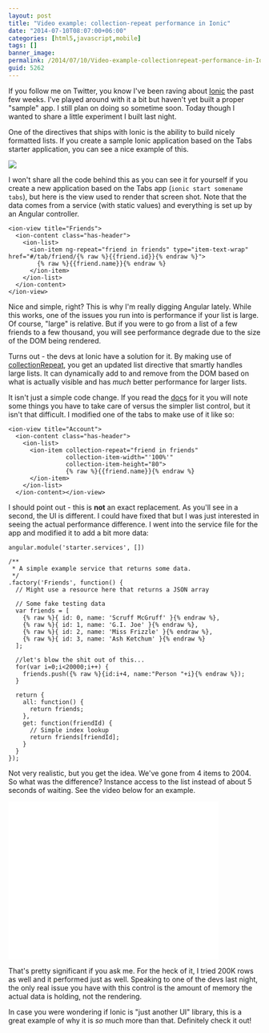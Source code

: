 ```yaml
---
layout: post
title: "Video example: collection-repeat performance in Ionic"
date: "2014-07-10T08:07:00+06:00"
categories: [html5,javascript,mobile]
tags: []
banner_image: 
permalink: /2014/07/10/Video-example-collectionrepeat-performance-in-Ionic
guid: 5262
---
```


<p>
If you follow me on Twitter, you know I've been raving about <a href="http://ionicframework.com/">Ionic</a> the past few weeks. I've played around with it a bit but haven't yet built a proper "sample" app. I still plan on doing so sometime soon. Today though I wanted to share a little experiment I built last night.
</p>
<!--more-->
<p>
One of the directives that ships with Ionic is the ability to build nicely formatted lists. If you create a sample Ionic application based on the Tabs starter application, you can see a nice example of this.
</p>

<p>
<img src="https://static.raymondcamden.com/images/Screen Shot 2014-07-10 at 6.15.58 AM1.png" />
</p>

<p>
I won't share all the code behind this as you can see it for yourself if you create a new application based on the Tabs app (<code>ionic start somename tabs</code>), but here is the view used to render that screen shot. Note that the data comes from a service (with static values) and everything is set up by an Angular controller.
</p>

<pre><code class="language-markup">&lt;ion-view title=&quot;Friends&quot;&gt;
  &lt;ion-content class=&quot;has-header&quot;&gt;
    &lt;ion-list&gt;
      &lt;ion-item ng-repeat=&quot;friend in friends&quot; type=&quot;item-text-wrap&quot; href=&quot;#&#x2F;tab&#x2F;friend&#x2F;{% raw %}{{friend.id}}{% endraw %}&quot;&gt;
        {% raw %}{{friend.name}}{% endraw %}
      &lt;&#x2F;ion-item&gt;
    &lt;&#x2F;ion-list&gt;
  &lt;&#x2F;ion-content&gt;
&lt;&#x2F;ion-view&gt;</code></pre>

<p>
Nice and simple, right? This is why I'm really digging Angular lately. While this works, one of the issues you run into is performance if your list is large. Of course, "large" is relative. But if you were to go from a list of a few friends to a few thousand, you will see performance degrade due to the size of the DOM being rendered. 
</p>

<p>
Turns out - the devs at Ionic have a solution for it. By making use of <a href="http://ionicframework.com/docs/api/directive/collectionRepeat/">collectionRepeat</a>, you get an updated list directive that smartly handles large lists. It can dynamically add to and remove from the DOM based on what is actually visible and has <i>much</i> better performance for larger lists.
</p>

<p>
It isn't just a simple code change. If you read the <a href="http://ionicframework.com/docs/api/directive/collectionRepeat/">docs</a> for it you will note some things you have to take care of versus the simpler list control, but it isn't that difficult. I modified one of the tabs to make use of it like so:
</p>

<pre><code class="language-markup">&lt;ion-view title=&quot;Account&quot;&gt;
  &lt;ion-content class=&quot;has-header&quot;&gt;
    &lt;ion-list&gt;
      &lt;ion-item collection-repeat=&quot;friend in friends&quot;
      			collection-item-width=&quot;&#x27;100%&#x27;&quot;
      			collection-item-height=&quot;80&quot;&gt;
      			{% raw %}{{friend.name}}{% endraw %}
      &lt;&#x2F;ion-item&gt;
    &lt;&#x2F;ion-list&gt;
  &lt;&#x2F;ion-content&gt;&lt;&#x2F;ion-view&gt;</code></pre>

<p>
I should point out - this is <strong>not</strong> an exact replacement. As you'll see in a second, the UI is different. I could have fixed that but I was just interested in seeing the actual performance difference. I went into the service file for the app and modified it to add a bit more data:
</p>

<pre><code class="language-javascript">angular.module(&#x27;starter.services&#x27;, [])

&#x2F;**
 * A simple example service that returns some data.
 *&#x2F;
.factory(&#x27;Friends&#x27;, function() {
  &#x2F;&#x2F; Might use a resource here that returns a JSON array

  &#x2F;&#x2F; Some fake testing data
  var friends = [
    {% raw %}{ id: 0, name: &#x27;Scruff McGruff&#x27; }{% endraw %},
    {% raw %}{ id: 1, name: &#x27;G.I. Joe&#x27; }{% endraw %},
    {% raw %}{ id: 2, name: &#x27;Miss Frizzle&#x27; }{% endraw %},
    {% raw %}{ id: 3, name: &#x27;Ash Ketchum&#x27; }{% endraw %}
  ];

  &#x2F;&#x2F;let&#x27;s blow the shit out of this...
  for(var i=0;i&lt;20000;i++) {
    friends.push({% raw %}{id:i+4, name:&quot;Person &quot;+i}{% endraw %});
  }
  
  return {
    all: function() {
      return friends;
    },
    get: function(friendId) {
      &#x2F;&#x2F; Simple index lookup
      return friends[friendId];
    }
  }
});
</code></pre>

<p>
Not very realistic, but you get the idea. We've gone from 4 items to 2004. So what was the difference? Instance access to the list instead of about 5 seconds of waiting. See the video below for an example.
</p>

<iframe width="420" height="315" src="//www.youtube.com/embed/_csla21rNpA?rel=0" frameborder="0" allowfullscreen></iframe>

<p>
That's pretty significant if you ask me. For the heck of it, I tried 200K rows as well and it performed just as well. Speaking to one of the devs last night, the only real issue you have with this control is the amount of memory the actual data is holding, not the rendering. 
</p>

<p>
In case you were wondering if Ionic is "just another UI" library, this is a great example of why it is <i>so</i> much more than that. Definitely check it out!
</p>